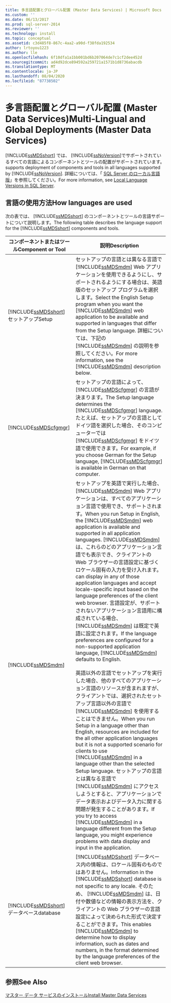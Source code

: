 ```yaml
---
title: 多言語配置とグローバル配置 (Master Data Services) | Microsoft Docs
ms.custom: ''
ms.date: 06/13/2017
ms.prod: sql-server-2014
ms.reviewer: ''
ms.technology: install
ms.topic: conceptual
ms.assetid: c3d485f8-867c-4aa2-a90d-f38fda192534
author: lrtoyou1223
ms.author: lle
ms.openlocfilehash: 6f10dfa1a1bb001bd6b207064de7c1cf2dee452d
ms.sourcegitcommit: ad4d92dce894592a259721a1571b1d8736abacdb
ms.translationtype: MT
ms.contentlocale: ja-JP
ms.lasthandoff: 08/04/2020
ms.locfileid: "87738502"
---
```

# <a name="multi-lingual-and-global-deployments-master-data-services"></a><span data-ttu-id="711cc-102">多言語配置とグローバル配置 (Master Data Services)</span><span class="sxs-lookup"><span data-stu-id="711cc-102">Multi-Lingual and Global Deployments (Master Data Services)</span></span>
  [!INCLUDE[ssMDSshort](../../includes/ssmdsshort-md.md)] <span data-ttu-id="711cc-103">では、 [!INCLUDE[ssNoVersion](../../includes/ssnoversion-md.md)]でサポートされているすべての言語によるコンポーネントとツールの配置がサポートされています。</span><span class="sxs-lookup"><span data-stu-id="711cc-103">supports deployment of components and tools in all languages supported by [!INCLUDE[ssNoVersion](../../includes/ssnoversion-md.md)].</span></span> <span data-ttu-id="711cc-104">詳細については、「 [SQL Server のローカル言語版](../../sql-server/install/local-language-versions-in-sql-server.md)」を参照してください。</span><span class="sxs-lookup"><span data-stu-id="711cc-104">For more information, see [Local Language Versions in SQL Server](../../sql-server/install/local-language-versions-in-sql-server.md).</span></span>  
  
## <a name="how-languages-are-used"></a><span data-ttu-id="711cc-105">言語の使用方法</span><span class="sxs-lookup"><span data-stu-id="711cc-105">How languages are used</span></span>  
 <span data-ttu-id="711cc-106">次の表では、 [!INCLUDE[ssMDSshort](../../includes/ssmdsshort-md.md)] のコンポーネントとツールの言語サポートについて説明します。</span><span class="sxs-lookup"><span data-stu-id="711cc-106">The following table describes the language support for the [!INCLUDE[ssMDSshort](../../includes/ssmdsshort-md.md)] components and tools.</span></span>  
  
|<span data-ttu-id="711cc-107">コンポーネントまたはツール</span><span class="sxs-lookup"><span data-stu-id="711cc-107">Component or Tool</span></span>|<span data-ttu-id="711cc-108">説明</span><span class="sxs-lookup"><span data-stu-id="711cc-108">Description</span></span>|  
|-----------------------|-----------------|  
|[!INCLUDE[ssMDSshort](../../includes/ssmdsshort-md.md)] <span data-ttu-id="711cc-109">セットアップ</span><span class="sxs-lookup"><span data-stu-id="711cc-109">Setup</span></span>|<span data-ttu-id="711cc-110">セットアップの言語とは異なる言語で [!INCLUDE[ssMDSmdm](../../includes/ssmdsmdm-md.md)] Web アプリケーションを使用できるようにし、サポートされるようにする場合は、英語版のセットアップ プログラムを選択します。</span><span class="sxs-lookup"><span data-stu-id="711cc-110">Select the English Setup program when you want the [!INCLUDE[ssMDSmdm](../../includes/ssmdsmdm-md.md)] web application to be available and supported in languages that differ from the Setup language.</span></span> <span data-ttu-id="711cc-111">詳細については、下記の [!INCLUDE[ssMDSmdm](../../includes/ssmdsmdm-md.md)] の説明を参照してください。</span><span class="sxs-lookup"><span data-stu-id="711cc-111">For more information, see the [!INCLUDE[ssMDSmdm](../../includes/ssmdsmdm-md.md)] description below.</span></span>|  
|[!INCLUDE[ssMDScfgmgr](../../includes/ssmdscfgmgr-md.md)]|<span data-ttu-id="711cc-112">セットアップの言語によって、 [!INCLUDE[ssMDScfgmgr](../../includes/ssmdscfgmgr-md.md)] の言語が決まります。</span><span class="sxs-lookup"><span data-stu-id="711cc-112">The Setup language determines the [!INCLUDE[ssMDScfgmgr](../../includes/ssmdscfgmgr-md.md)] language.</span></span> <span data-ttu-id="711cc-113">たとえば、セットアップの言語としてドイツ語を選択した場合、そのコンピューターでは [!INCLUDE[ssMDScfgmgr](../../includes/ssmdscfgmgr-md.md)] をドイツ語で使用できます。</span><span class="sxs-lookup"><span data-stu-id="711cc-113">For example, if you choose German for the Setup language, [!INCLUDE[ssMDScfgmgr](../../includes/ssmdscfgmgr-md.md)] is available in German on that computer.</span></span>|  
|[!INCLUDE[ssMDSmdm](../../includes/ssmdsmdm-md.md)]|<span data-ttu-id="711cc-114">セットアップを英語で実行した場合、 [!INCLUDE[ssMDSmdm](../../includes/ssmdsmdm-md.md)] Web アプリケーションは、すべてのアプリケーション言語で使用でき、サポートされます。</span><span class="sxs-lookup"><span data-stu-id="711cc-114">When you run Setup in English, the [!INCLUDE[ssMDSmdm](../../includes/ssmdsmdm-md.md)] web application is available and supported in all application languages.</span></span> [!INCLUDE[ssMDSmdm](../../includes/ssmdsmdm-md.md)] <span data-ttu-id="711cc-115">は、これらのどのアプリケーション言語でも表示でき、クライアントの Web ブラウザーの言語設定に基づくロケール固有の入力を受け入れます。</span><span class="sxs-lookup"><span data-stu-id="711cc-115">can display in any of those application languages and accept locale-specific input based on the language preferences of the client web browser.</span></span> <span data-ttu-id="711cc-116">言語設定が、サポートされないアプリケーション言語用に構成されている場合、 [!INCLUDE[ssMDSmdm](../../includes/ssmdsmdm-md.md)] は既定で英語に設定されます。</span><span class="sxs-lookup"><span data-stu-id="711cc-116">If the language preferences are configured for a non-supported application language, [!INCLUDE[ssMDSmdm](../../includes/ssmdsmdm-md.md)] defaults to English.</span></span><br /><br /> <span data-ttu-id="711cc-117">英語以外の言語でセットアップを実行した場合、他のすべてのアプリケーション言語のリソースが含まれますが、クライアントでは、選択されたセットアップ言語以外の言語で [!INCLUDE[ssMDSmdm](../../includes/ssmdsmdm-md.md)] を使用することはできません。</span><span class="sxs-lookup"><span data-stu-id="711cc-117">When you run Setup in a language other than English, resources are included for the all other application languages but it is not a supported scenario for clients to use [!INCLUDE[ssMDSmdm](../../includes/ssmdsmdm-md.md)] in a language other than the selected Setup language.</span></span> <span data-ttu-id="711cc-118">セットアップの言語とは異なる言語で [!INCLUDE[ssMDSmdm](../../includes/ssmdsmdm-md.md)] にアクセスしようとすると、アプリケーションでデータ表示およびデータ入力に関する問題が発生することがあります。</span><span class="sxs-lookup"><span data-stu-id="711cc-118">If you try to access [!INCLUDE[ssMDSmdm](../../includes/ssmdsmdm-md.md)] in a language different from the Setup language, you might experience problems with data display and input in the application.</span></span>|  
|[!INCLUDE[ssMDSshort](../../includes/ssmdsshort-md.md)] <span data-ttu-id="711cc-119">データベース</span><span class="sxs-lookup"><span data-stu-id="711cc-119">database</span></span>|<span data-ttu-id="711cc-120">[!INCLUDE[ssMDSshort](../../includes/ssmdsshort-md.md)] データベース内の情報は、ロケール固有のものではありません。</span><span class="sxs-lookup"><span data-stu-id="711cc-120">Information in the [!INCLUDE[ssMDSshort](../../includes/ssmdsshort-md.md)] database is not specific to any locale.</span></span> <span data-ttu-id="711cc-121">そのため、 [!INCLUDE[ssMDSmdm](../../includes/ssmdsmdm-md.md)] は、日付や数値などの情報の表示方法を、クライアントの Web ブラウザーの言語設定によって決められた形式で決定することができます。</span><span class="sxs-lookup"><span data-stu-id="711cc-121">This enables [!INCLUDE[ssMDSmdm](../../includes/ssmdsmdm-md.md)] to determine how to display information, such as dates and numbers, in the format determined by the language preferences of the client web browser.</span></span>|  
  
## <a name="see-also"></a><span data-ttu-id="711cc-122">参照</span><span class="sxs-lookup"><span data-stu-id="711cc-122">See Also</span></span>  
 [<span data-ttu-id="711cc-123">マスター データ サービスのインストール</span><span class="sxs-lookup"><span data-stu-id="711cc-123">Install Master Data Services</span></span>](install-master-data-services.md)  
  
  
